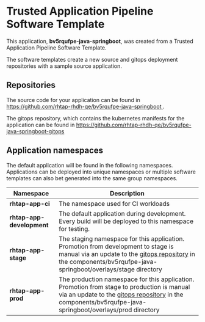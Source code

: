 # Trusted Application Pipeline Software Template

This application, **bv5rqufpe-java-springboot**, was created from a Trusted Application Pipeline Software Template.

The software templates create a new source and gitops deployment repositories with a sample source application. 

## Repositories

The source code for your application can be found in [https://github.com/rhtap-rhdh-qe/bv5rqufpe-java-springboot ](https://github.com/rhtap-rhdh-qe/bv5rqufpe-java-springboot ).
 
The gitops repository, which contains the kubernetes manifests for the application can be found in 
[https://github.com/rhtap-rhdh-qe/bv5rqufpe-java-springboot-gitops ](https://github.com/rhtap-rhdh-qe/bv5rqufpe-java-springboot-gitops ) 

## Application namespaces 

The default application will be found in the following namespaces. Applications can be deployed into unique namespaces or multiple software templates can also bet generated into the same group namespaces.  

|  Namespace   |  Description   |  
| -------- | -------- |
| **rhtap-app-ci** | The namespace used for CI workloads |
| **rhtap-app-development** | The default application during development. Every build will be deployed to this namespace for testing. |
| **rhtap-app-stage** | The staging namespace for this application. Promotion from development to stage is manual via an update to the [gitops repository](https://github.com/rhtap-rhdh-qe/bv5rqufpe-java-springboot-gitops ) in the components/bv5rqufpe-java-springboot/overlays/stage directory |
| **rhtap-app-prod** | The production namespace for this application. Promotion from stage to production is manual via an update to the [gitops repository](https://github.com/rhtap-rhdh-qe/bv5rqufpe-java-springboot-gitops ) in the components/bv5rqufpe-java-springboot/overlays/prod directory |